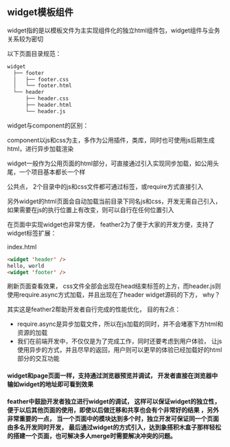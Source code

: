 ## widget模板组件

widget指的是以模板文件为主实现组件化的独立html组件包，widget组件与业务关系较为密切

以下页面目录规范：
```sh
widget
  ├── footer
  │   ├── footer.css
  │   └── footer.html
  └── header
      ├── header.css
      ├── header.html
      └── header.js
```

widget与component的区别：

component以js和css为主，多作为公用插件，类库，同时也可使用js后期生成html，进行异步加载渲染

widget一般作为公用页面的html部分，可直接通过引入实现同步加载，如公用头尾，一个项目基本都长一个样

公共点， 2个目录中的js和css文件都可通过标签，或require方式直接引入

另外widget的html页面会自动加载当前目录下同名js和css，开发无需自己引入，如果需要在js的执行位置上有改变，则可以自行在任何位置引入

在页面中实现widget也非常方便， feather2为了便于大家的开发方便，支持了widget标签扩展：

index.html

```html
<widget 'header' />
hello, world
<widget 'footer' />
```

刷新页面查看效果， css文件全部会出现在head结束标签的上方，而header.js则使用require.async方式加载，并且出现在了header widget源码的下方， why？

其实这是feather2帮助开发者自行完成的性能优化， 目的有2点：

* require.async是异步加载文件，所以在js加载的同时，并不会堵塞下方html和资源的加载
* 我们在前端开发中，不仅仅是为了完成工作，同时还要考虑到用户体验， 让js使用异步的方式，并且尽早的返回，用户则可以更早的体验已经加载好的html部分的交互功能

#### widget和page页面一样，支持通过浏览器预览并调试， 开发者直接在浏览器中输如widget的地址即可看到效果

#### feather中鼓励开发者独立进行widget的调试， 这样可以保证widget的独立性，便于以后其他页面的使用，即使以后做迁移和共享也会有个非常好的结果 ，另外非常重要的一点， 当一个页面中的模块达到多个时，独立开发可保证同一个页面由多名开发同时开发， 最后通过widget的方式引入，达到象搭积木盒子那样轻松的搭建一个页面，也可解决多人merge时需要解决冲突的问题。